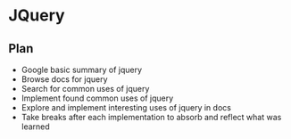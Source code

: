 # JQuery

## Plan

* Google basic summary of jquery
* Browse docs for jquery
* Search for common uses of jquery
* Implement found common uses of jquery
* Explore and implement interesting uses of jquery in docs
* Take breaks after each implementation to absorb and reflect what was learned
